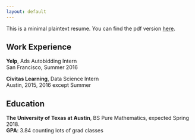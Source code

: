```yaml
---
layout: default
---
```


This is a minimal plaintext resume. You can find the pdf version [here](/static/resume.pdf).

Work Experience 
--------------- 
**Yelp**, Ads Autobidding Intern  
San Francisco, Summer 2016 

**Civitas Learning**, Data Science Intern  
Austin, 2015, 2016 except Summer

Education
---------
**The University of Texas at Austin**, BS Pure Mathematics, expected Spring 2018.  
**GPA**: 3.84 counting lots of grad classes

